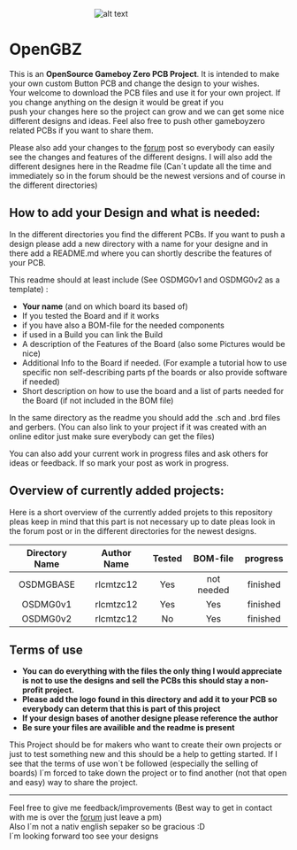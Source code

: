 &emsp;&emsp;&emsp;&emsp;&emsp;&emsp;&emsp;&emsp;&emsp;&emsp;&emsp;![alt text](https://github.com/rlcmtzc/OpenGBZ/blob/master/logos/top_openGBZ_biglogo.png "openGBZ Logo")
# OpenGBZ
This is an **OpenSource Gameboy Zero PCB Project**. It is intended to make your own custom Button PCB and change the design to your wishes.  
Your welcome to download the PCB files and use it for your own project. If you change anything on the design it would be great if you  
push your changes here so the project can grow and we can get some nice different designs and ideas. Feel also free to push other gameboyzero related PCBs if you want to share them. 

Please also add your changes to the [forum](https://www.sudomod.com/forum/viewtopic.php?f=42&t=6499) post so everybody can easily see the changes and features of the different designs. I will also add the different designes here in the Readme file (Can´t update all the time and immediately so in the forum should be the newest versions and of course in the different directories)  

## How to add your Design and what is needed:
In the different directories you find the different PCBs. If you want to push a design please add a new directory with a name for your designe and in there add a README.md where you can shortly describe the features of your PCB.  

This readme should at least include (See OSDMG0v1 and OSDMG0v2 as a template) :
* **Your name** (and on which board its based of)
* If you tested the Board and if it works
* if you have also a BOM-file for the needed components
* if used in a Build you can link the Build
* A description of the Features of the Board (also some Pictures would be nice)
* Additional Info to the Board if needed. (For example a tutorial how to use specific non self-describing parts pf the boards or also provide software if needed)
* Short description on how to use the board and a list of parts needed for the Board (if not included in the BOM file)  

In the same directory as the readme you should add the .sch and .brd files and gerbers. (You can also link to your project if it was created with an online editor just make sure everybody can get the files)  

You can also add your current work in progress files and ask others for ideas or feedback. If so mark your post as work in progress.  

## Overview of currently added projects:
Here is a short overview of the currently added projets to this repository pleas keep in mind that this part is not necessary up to date pleas look in the forum post or in the different directories for the newest designs.  

| Directory Name       | Author Name           | Tested     | BOM-file | progress          |
| :-------------------:|:---------------------:| :---------:| :-------: | :----------------:|
| OSDMGBASE            | rlcmtzc12             | Yes        | not needed| finished          |
| OSDMG0v1             | rlcmtzc12             | Yes        | Yes       | finished          |
| OSDMG0v2             | rlcmtzc12             | No         | Yes       | finished          |
  
## Terms of use
* **You can do everything with the files the only thing I would appreciate is not to use the designs and sell the PCBs this should stay a non-profit project.**
* **Please add the logo found in this directory and add it to your PCB so everybody can determ that this is part of this project**
* **If your design bases of another designe please reference the author**
* **Be sure your files are availible and the readme is present**  

This Project should be for makers who want to create their own projects or just to test something new and this should be a help to getting started. If I see that the terms of use won´t be followed (especially the selling of boards) I´m forced to take down the project or to find another (not that open and easy) way to share the project.  

---  

Feel free to give me feedback/improvements (Best way to get in contact with me is over the [forum](https://www.sudomod.com/forum/memberlist.php?mode=viewprofile&u=9560) just leave a pm)  
Also I´m not a nativ english sepaker so be gracious :D  
I´m looking forward too see your designs
